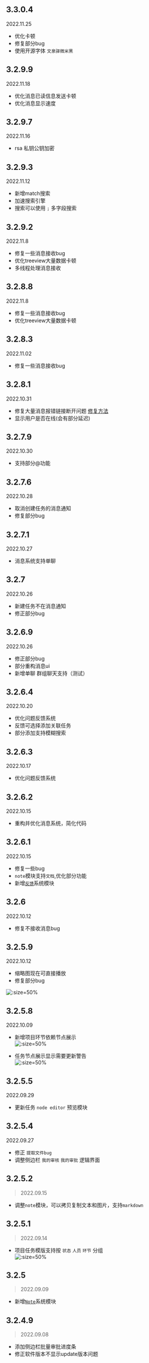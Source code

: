 ## 3.3.0.4
2022.11.25
- 优化卡顿
- 修复部分bug
- 使用开源字体 `文泉驿微米黑`

## 3.2.9.9
2022.11.18
- 优化消息已读信息发送卡顿
- 优化消息显示速度


## 3.2.9.7
2022.11.16
- rsa 私钥公钥加密  

## 3.2.9.3
2022.11.12
- 新增match搜索
- 加速搜索引擎
- 搜索可以使用 `;` 多字段搜索  

## 3.2.9.2
2022.11.8
- 修复一些消息接收bug
- 优化treeview大量数据卡顿
- 多线程处理消息接收

## 3.2.8.8
2022.11.8
- 修复一些消息接收bug
- 优化treeview大量数据卡顿

## 3.2.8.3
2022.11.02
- 修复一些消息接收bug

## 3.2.8.1
2022.10.31
- 修复大量消息报错链接断开问题 [修复方法](https://www.deploymentresearch.com/fix-for-windows-10-exhausted-pool-of-tcpip-ports/)
- 显示用户是否在线(会有部分延迟)

## 3.2.7.9
2022.10.30
- 支持部分@功能

## 3.2.7.6
2022.10.28
- 取消创建任务的消息通知
- 修复部分bug

## 3.2.7.1
2022.10.27
- 消息系统支持单聊

## 3.2.7
2022.10.26
- 新建任务不在消息通知
- 修正部分bug

## 3.2.6.9
2022.10.26
- 修正部分bug
- 部分重构消息ui
- 新增单聊 群组聊天支持（测试）

## 3.2.6.4
2022.10.20
- 优化问题反馈系统
- 反馈可选择添加关联任务
- 部分添加支持模糊搜索

## 3.2.6.3
2022.10.17
- 优化问题反馈系统

## 3.2.6.2
2022.10.15
- 重构并优化消息系统，简化代码

## 3.2.6.1
2022.10.15
- 修复一些bug
- `note`模块支持`文档`,优化部分功能
- 新增[`反馈`](desktop/module/feedback.md)系统模块

## 3.2.6
2022.10.12
- 修复不接收消息bug

## 3.2.5.9
2022.10.12
- 缩略图现在可直接播放
- 修复部分bug

![](images/update/Snipaste_2022-10-12_19-02-19.png ':size=50%')


## 3.2.5.8
2022.10.09
- 新增项目环节依赖节点展示  
![](images/update/Snipaste_2022-10-09_11-35-17.png ':size=50%')

- 任务节点展示显示需要更新警告  
![](images/update/Snipaste_2022-10-09_11-34-11.png ':size=50%')

## 3.2.5.5
2022.09.29
- 更新任务 `node editor` 预览模块


## 3.2.5.4
2022.09.27
- 修正 `提取文件bug`
- 调整侧边栏 `我的审核` `我的审批` 逻辑界面

## 3.2.5.2
> 2022.09.15
- 调整`note`模块，可以拷贝复制文本和图片，支持`markdown`

## 3.2.5.1
> 2022.09.14
- 项目任务模版支持按 `状态` `人员` `环节` 分组  
![](images/project/task/task_group_by.png ':size=50%')

## 3.2.5
> 2022.09.09
- 新增[`Note`](desktop/module/note.md)系统模块

## 3.2.4.9
> 2022.09.08
- 添加侧边栏批量审批进度条
- 修正软件版本不显示update版本问题